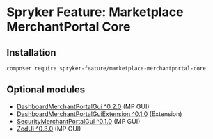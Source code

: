 # Spryker Feature: Marketplace MerchantPortal Core



## Installation

```
composer require spryker-feature/marketplace-merchantportal-core
```

## Optional modules
- [DashboardMerchantPortalGui ^0.2.0](https://github.com/spryker/dashboard-merchant-portal-gui) (MP GUI)
- [DashboardMerchantPortalGuiExtension ^0.1.0](https://github.com/spryker/dashboard-merchant-portal-gui-extension) (Extension)
- [SecurityMerchantPortalGui ^0.1.0](https://github.com/spryker/security-merchant-portal-gui) (MP GUI)
- [ZedUi ^0.3.0](https://github.com/spryker/zed-ui) (MP GUI)
